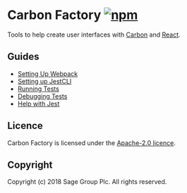 # Carbon Factory [![npm](https://img.shields.io/npm/v/carbon-factory.svg)](https://www.npmjs.com/package/carbon-factory)

Tools to help create user interfaces with [Carbon](https://github.com/sage/carbon) and [React](http://facebook.github.io/react/).

## Guides

* [Setting Up Webpack](docs/webpack.md)
* [Setting up JestCLI](docs/setting-up-jest-cli.md)
* [Running Tests](docs/running-tests.md)
* [Debugging Tests](docs/debugging-tests.md)
* [Help with Jest](docs/help-with-jest.md)

## Licence

Carbon Factory is licensed under the [Apache-2.0 licence](https://github.com/Sage/carbon-factory/blob/master/LICENSE).

## Copyright

Copyright (c) 2018 Sage Group Plc. All rights reserved.
